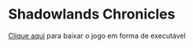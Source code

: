 # Shadowlands Chronicles

[Clique aqui](https://mega.nz/file/ZjQ0WagS#etMsEQYm-bTvCxyPs6vJXdKHZNFfMmjb3miymkHgp_k) para baixar o jogo em forma de executável

